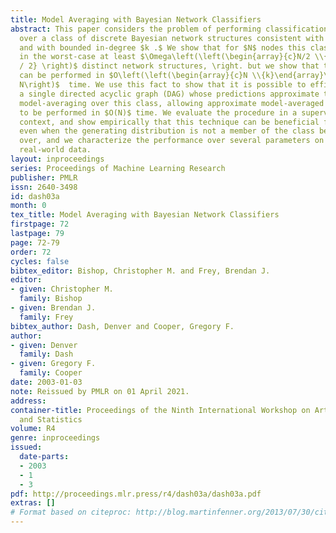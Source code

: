 ```yaml
---
title: Model Averaging with Bayesian Network Classifiers
abstract: This paper considers the problem of performing classification by model-averaging
  over a class of discrete Bayesian network structures consistent with a partial ordering
  and with bounded in-degree $k .$ We show that for $N$ nodes this class contains
  in the worst-case at least $\Omega\left(\left(\begin{array}{c}N/2 \\{k}\end{array}\right)^{N
  / 2} \right)$ distinct network structures, \right. but we show that this summation
  can be performed in $O\left(\left(\begin{array}{c}N \\{k}\end{array}\right) \cdot
  N\right)$  time. We use this fact to show that it is possible to efficiently construct
  a single directed acyclic graph (DAG) whose predictions approximate those of exact
  model-averaging over this class, allowing approximate model-averaged predictions
  to be performed in $O(N)$ time. We evaluate the procedure in a supervised classification
  context, and show empirically that this technique can be beneficial for classification
  even when the generating distribution is not a member of the class being averaged
  over, and we characterize the performance over several parameters on simulated and
  real-world data.
layout: inproceedings
series: Proceedings of Machine Learning Research
publisher: PMLR
issn: 2640-3498
id: dash03a
month: 0
tex_title: Model Averaging with Bayesian Network Classifiers
firstpage: 72
lastpage: 79
page: 72-79
order: 72
cycles: false
bibtex_editor: Bishop, Christopher M. and Frey, Brendan J.
editor:
- given: Christopher M.
  family: Bishop
- given: Brendan J.
  family: Frey
bibtex_author: Dash, Denver and Cooper, Gregory F.
author:
- given: Denver
  family: Dash
- given: Gregory F.
  family: Cooper
date: 2003-01-03
note: Reissued by PMLR on 01 April 2021.
address:
container-title: Proceedings of the Ninth International Workshop on Artificial Intelligence
  and Statistics
volume: R4
genre: inproceedings
issued:
  date-parts:
  - 2003
  - 1
  - 3
pdf: http://proceedings.mlr.press/r4/dash03a/dash03a.pdf
extras: []
# Format based on citeproc: http://blog.martinfenner.org/2013/07/30/citeproc-yaml-for-bibliographies/
---
```

